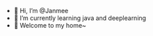 - 👋 Hi, I’m @Janmee
- 🌱 I’m currently learning java and deeplearning
- 💞️ Welcome to my home~


<!---
YourMystery/YourMystery is a ✨ special ✨ repository because its `README.md` (this file) appears on your GitHub profile.
You can click the Preview link to take a look at your changes.
--->

